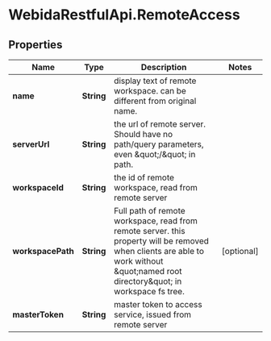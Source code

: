 # WebidaRestfulApi.RemoteAccess

## Properties
Name | Type | Description | Notes
------------ | ------------- | ------------- | -------------
**name** | **String** | display text of remote workspace. can be different from original name. | 
**serverUrl** | **String** | the url of remote server. Should have no path/query parameters, even \&quot;/\&quot; in path. | 
**workspaceId** | **String** | the id of remote workspace, read from remote server | 
**workspacePath** | **String** | Full path of remote workspace, read from remote server. this property will be removed when clients are able to work without \&quot;named root directory\&quot; in workspace fs tree. | [optional] 
**masterToken** | **String** | master token to access service, issued from remote server | 


